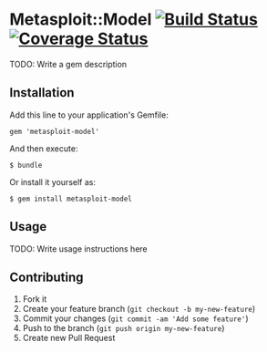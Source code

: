 # Metasploit::Model [![Build Status](https://travis-ci.org/rapid7/metasploit-model.png?branch=feature/module-cache-construction)](https://travis-ci.org/rapid7/metasploit-model)[![Coverage Status](https://coveralls.io/repos/rapid7/metasploit-model/badge.png?branch=feature%2Fmodule-cache-construction)](https://coveralls.io/r/rapid7/metasploit-model?branch=feature%2Fmodule-cache-construction)

TODO: Write a gem description

## Installation

Add this line to your application's Gemfile:

    gem 'metasploit-model'

And then execute:

    $ bundle

Or install it yourself as:

    $ gem install metasploit-model

## Usage

TODO: Write usage instructions here

## Contributing

1. Fork it
2. Create your feature branch (`git checkout -b my-new-feature`)
3. Commit your changes (`git commit -am 'Add some feature'`)
4. Push to the branch (`git push origin my-new-feature`)
5. Create new Pull Request
